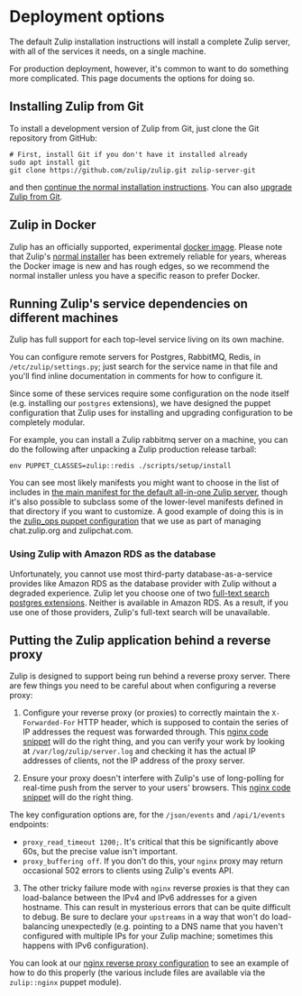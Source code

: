 # Deployment options

The default Zulip installation instructions will install a complete
Zulip server, with all of the services it needs, on a single machine.

For production deployment, however, it's common to want to do
something more complicated.  This page documents the options for doing so.

## Installing Zulip from Git

To install a development version of Zulip from Git, just clone the Git
repository from GitHub:

```
# First, install Git if you don't have it installed already
sudo apt install git
git clone https://github.com/zulip/zulip.git zulip-server-git
```

and then
[continue the normal installation instructions](../production/install.html#step-2-install-zulip).
You can also [upgrade Zulip from Git](../production/maintain-secure-upgrade.html#upgrading-from-a-git-repository).

## Zulip in Docker

Zulip has an officially supported, experimental
[docker image](https://github.com/zulip/docker-zulip).  Please note
that Zulip's [normal installer](../production/install.html) has been
extremely reliable for years, whereas the Docker image is new and has
rough edges, so we recommend the normal installer unless you have a
specific reason to prefer Docker.

## Running Zulip's service dependencies on different machines

Zulip has full support for each top-level service living on its own
machine.

You can configure remote servers for Postgres, RabbitMQ, Redis,
in `/etc/zulip/settings.py`; just search for the service name in that
file and you'll find inline documentation in comments for how to
configure it.

Since some of these services require some configuration on the node
itself (e.g. installing our `postgres` extensions), we have designed
the puppet configuration that Zulip uses for installing and upgrading
configuration to be completely modular.

For example, you can install a Zulip rabbitmq server on a machine, you
can do the following after unpacking a Zulip production release
tarball:

```
env PUPPET_CLASSES=zulip::redis ./scripts/setup/install
```

You can see most likely manifests you might want to choose in the list
of includes in
[the main manifest for the default all-in-one Zulip server][voyager.pp],
though it's also possible to subclass some of the lower-level
manifests defined in that directory if you want to customize.  A good
example of doing this is in the
[zulip_ops puppet configuration][zulipchat-puppet] that we use as part
of managing chat.zulip.org and zulipchat.com.

### Using Zulip with Amazon RDS as the database

Unfortunately, you cannot use most third-party database-as-a-service
provides like Amazon RDS as the database provider with Zulip without a
degraded experience.  Zulip let you choose one of two
[full-text search postgres extensions](../subsystems/full-text-search.html).
Neither is available in Amazon RDS.  As a result, if you use one of
those providers, Zulip's full-text search will be unavailable.

## Putting the Zulip application behind a reverse proxy

Zulip is designed to support being run behind a reverse proxy server.
There are few things you need to be careful about when configuring a
reverse proxy:

1. Configure your reverse proxy (or proxies) to correctly maintain the
`X-Forwarded-For` HTTP header, which is supposed to contain the series
of IP addresses the request was forwarded through.  This
[nginx code snippet][nginx-proxy-config] will do the right thing, and
you can verify your work by looking at `/var/log/zulip/server.log` and
checking it has the actual IP addresses of clients, not the IP address
of the proxy server.

2. Ensure your proxy doesn't interfere with Zulip's use of long-polling
for real-time push from the server to your users' browsers.  This
[nginx code snippet][nginx-proxy-longpolling-config] will do the right thing.

The key configuration options are, for the `/json/events` and
`/api/1/events` endpoints:

* `proxy_read_timeout 1200;`.  It's critical that this be
  significantly above 60s, but the precise value isn't important.
* `proxy_buffering off`.  If you don't do this, your `nginx` proxy may
  return occasional 502 errors to clients using Zulip's events API.

3. The other tricky failure mode with `nginx` reverse proxies is that
they can load-balance between the IPv4 and IPv6 addresses for a given
hostname.  This can result in mysterious errors that can be quite
difficult to debug.  Be sure to declare your `upstreams` in a way that
won't do load-balancing unexpectedly (e.g. pointing to a DNS name that
you haven't configured with multiple IPs for your Zulip machine;
sometimes this happens with IPv6 configuration).

You can look at our
[nginx reverse proxy configuration][nginx-loadbalancer] to see an
example of how to do this properly (the various include files are
available via the `zulip::nginx` puppet module).

[nginx-proxy-config]: https://github.com/zulip/zulip/blob/master/puppet/zulip/files/nginx/zulip-include-common/proxy
[nginx-proxy-longpolling-config]: https://github.com/zulip/zulip/blob/master/puppet/zulip/files/nginx/zulip-include-common/proxy_longpolling
[voyager.pp]: https://github.com/zulip/zulip/blob/master/puppet/zulip/manifests/voyager.pp
[zulipchat-puppet]: https://github.com/zulip/zulip/tree/master/puppet/zulip_ops/manifests
[nginx-loadbalancer]: https://github.com/zulip/zulip/blob/master/puppet/zulip_ops/files/nginx/sites-available/loadbalancer

